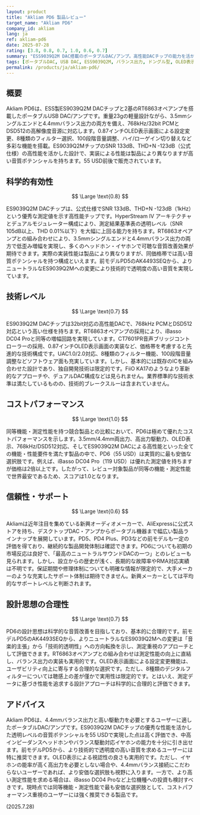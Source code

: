 ```yaml
---
layout: product
title: "Akliam PD6 製品レビュー"
target_name: "Akliam PD6"
company_id: akliam
lang: ja
ref: akliam-pd6
date: 2025-07-28
rating: [3.8, 0.8, 0.7, 1.0, 0.6, 0.7]
summary: "ESS9039Q2M DAC搭載のポータブルDAC/アンプ。高性能DACチップの能力を活かした低歪み・高SN比設計でOLED表示付き軽量機"
tags: [ポータブルDAC, USB DAC, ESS9039Q2M, バランス出力, ドングル型, OLED表示]
permalink: /products/ja/akliam-pd6/
---
```


## 概要

Akliam PD6は、ESS製ES9039Q2M DACチップと2基のRT6863オペアンプを搭載したポータブルUSB DAC/アンプです。重量23gの軽量設計ながら、3.5mmシングルエンドと4.4mmバランス出力の両方を備え、768kHz/32bit PCMとDSD512の高解像度音源に対応します。0.87インチOLED表示画面による設定変更、8種類のフィルター選択、100段階音量調整、ハイ/ローゲイン切り替えなど多彩な機能を搭載。ES9039Q2MチップのSNR 133dB、THD+N -123dB（公式仕様）の高性能を活かした設計で、実装による性能は製品により異なりますが高い音質ポテンシャルを持ちます。55 USD前後で販売されています。

## 科学的有効性

$$ \Large \text{0.8} $$

ES9039Q2M DACチップは、公式仕様でSNR 133dB、THD+N -123dB（1kHz）という優秀な測定値を示す高性能チップです。HyperStream IV アーキテクチャとデュアルモジュレーター構成により、測定結果基準表の透明レベル（SNR 105dB以上、THD 0.01%以下）を大幅に上回る能力を持ちます。RT6863オペアンプとの組み合わせにより、3.5mmシングルエンドと4.4mmバランス出力の両方で低歪み増幅を実現し、多くのヘッドホン・イヤホンで可聴な音質改善効果が期待できます。実際の実装性能は製品により異なりますが、同価格帯では高い音質ポテンシャルを持つ構成といえます。前モデルPD5のAK4493SEQから、よりニュートラルなES9039Q2Mへの変更により技術的で透明度の高い音質を実現しています。

## 技術レベル

$$ \Large \text{0.7} $$

ES9039Q2M DACチップは32bit対応の高性能DACで、768kHz PCMとDSD512対応という高い仕様を持ちます。RT6863オペアンプの採用により、iBasso DC04 Proと同等の増幅回路を実現しています。CT7601PR音声ブリッジコントローラーの採用、0.87インチOLED表示画面の実装など、価格帯を考慮すると先進的な技術構成です。UAC1.0/2.0対応、8種類のフィルター機能、100段階音量調整などソフトウェア面も充実しています。しかし、基本的には既存のICを組み合わせた設計であり、独自開発技術は限定的です。FiiO KA17のようなより革新的なアプローチや、デュアルDAC構成などは見られません。業界標準的な技術水準は満たしているものの、技術的ブレークスルーは含まれていません。

## コストパフォーマンス

$$ \Large \text{1.0} $$

同等機能・測定性能を持つ競合製品との比較において、PD6は極めて優れたコストパフォーマンスを示します。3.5mm/4.4mm両出力、高出力駆動力、OLED表示、768kHz/DSD512対応、そしてES9039Q2M DACによる高性能といった全ての機能・性能要件を満たす製品の中で、PD6（55 USD）は実質的に最も安価な選択肢です。例えば、iBasso DC04 Pro（119 USD）は優れた測定値を持ちますが価格は2倍以上です。したがって、レビュー対象製品が同等の機能・測定性能で世界最安であるため、スコアは1.0となります。

## 信頼性・サポート

$$ \Large \text{0.6} $$

Akliamは近年注目を集めている新興オーディオメーカーで、AliExpressに公式ストアを持ち、デスクトップDAC・アンプからポータブル機器まで幅広い製品ラインナップを展開しています。PD5、PD4 Plus、PD3などの前モデルも一定の評価を得ており、継続的な製品開発体制は確認できます。PD6についても初期の市場反応は良好で、「最高のニュートラルサウンドDACの一つ」とのレビューも見られます。しかし、設立からの歴史が浅く、長期的な故障率やRMA対応実績は不明です。保証期間や修理体制についても明確な情報が限定的で、大手メーカーのような充実したサポート体制は期待できません。新興メーカーとしては平均的なサポートレベルと判断されます。

## 設計思想の合理性

$$ \Large \text{0.7} $$

PD6の設計思想は科学的な音質改善を目指しており、基本的に合理的です。前モデルPD5のAK4493SEQから、よりニュートラルなES9039Q2Mへの変更は「音楽的主張」から「技術的透明性」への方向転換を示し、測定重視のアプローチとして評価できます。RT6863オペアンプとの組み合わせは測定性能の向上に直結し、バランス出力の実装も実用的です。OLED表示画面による設定変更機能は、ユーザビリティ向上に寄与する合理的な選択です。ただし、8種類のデジタルフィルターについては聴感上の差が僅かで実用性は限定的です。とはいえ、測定データに基づき性能を追求する設計アプローチは科学的に合理的と評価できます。

## アドバイス

Akliam PD6は、4.4mmバランス出力と高い駆動力を必要とするユーザーに適したポータブルDAC/アンプです。ES9039Q2M DACチップの優秀な性能を活かした透明レベルの音質ポテンシャルを55 USDで実現した点は高く評価でき、中高インピーダンスヘッドホンやバランス駆動対応イヤホンの能力を十分に引き出せます。前モデルPD5から、より技術的で透明度の高い音質を求めるユーザーには特に推奨できます。OLED表示による視認性の良さも実用的です。ただし、イヤホンの能率が高く高出力を必要としない場合や、4.4mmバランス接続にこだわらないユーザーであれば、より安価な選択肢も視野に入ります。一方で、より高い測定性能を求める場合は、iBasso DC04 Proなど上位機種への投資も検討すべきです。現時点では同等機能・測定性能で最も安価な選択肢として、コストパフォーマンス重視のユーザーには強く推奨できる製品です。

(2025.7.28)
